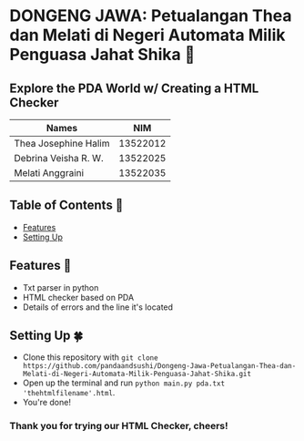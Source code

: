 # DONGENG JAWA: Petualangan Thea dan Melati di Negeri Automata Milik Penguasa Jahat Shika 👑
## Explore the PDA World w/ Creating a HTML Checker 

| Names                  | NIM      |
| ---------------------- |:--------:|
| Thea Josephine Halim   | 13522012 |
| Debrina Veisha R. W.   | 13522025 |
| Melati Anggraini       | 13522035 |

## Table of Contents 💫
* [Features](#features-🎈)
* [Setting Up](#setting-up-🍀)

## Features 🎈
- Txt parser in python
- HTML checker based on PDA
- Details of errors and the line it's located

## Setting Up 🍀
- Clone this repository with `git clone https://github.com/pandaandsushi/Dongeng-Jawa-Petualangan-Thea-dan-Melati-di-Negeri-Automata-Milik-Penguasa-Jahat-Shika.git`
- Open up the terminal and run `python main.py pda.txt 'thehtmlfilename'.html`.
- You're done!

### Thank you for trying our HTML Checker, cheers! 
